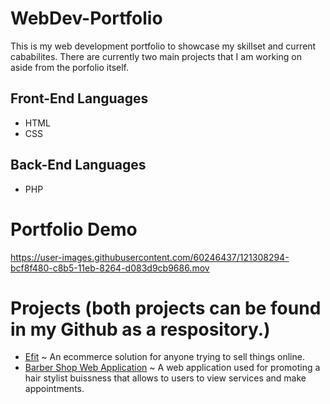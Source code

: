 # WebDev-Portfolio
This is my web development portfolio to showcase my skillset and current cababilites. There are currently two main projects that I am working on aside from the porfolio itself.

## Front-End Languages
- HTML
- CSS

## Back-End Languages
- PHP

# Portfolio Demo

https://user-images.githubusercontent.com/60246437/121308294-bcf8f480-c8b5-11eb-8264-d083d9cb9686.mov

# Projects (both projects can be found in my Github as a respository.)
- [Efit](https://github.com/JohannOlivares/BarberShop-Web-App) ~ An ecommerce solution for anyone trying to sell things online.
- [Barber Shop Web Application](http://github.com) ~ A web application used for promoting a hair stylist buissness that allows to users to view services and make appointments.




